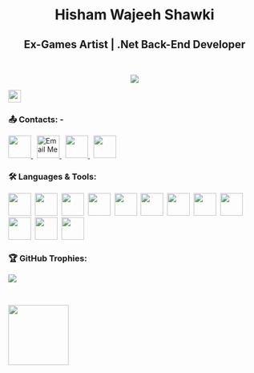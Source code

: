 <h1 align="center">Hisham Wajeeh Shawki</h1>

<h2 align="center">Ex-Games Artist | .Net Back-End Developer</h2>
<br>

  <p align="center">
    <a href="https://www.linkedin.com/in/hishamwajeeh/">
      <img src="https://readme-typing-svg.herokuapp.com/?lines=Visit%20my%20LinkedIn%20Profile;I%20Post%20Insightful%20Content;Follow%20to%20get%20New%20Updates&font=Bold%20Code&center=true&color=30D050&pause=2000"> <!-- Text -->
    </a>
  </p>

  <p align="left">
      <img src="https://komarev.com/ghpvc/?username=hishamwajeeh&style=flat&color=4010B0" height="25"/> <!-- Profile Views -->
  </p>

<h3 align="left">📤 Contacts: -</h3>
  <p align="left">
    <a href="https://www.linkedin.com/in/hishamwajeeh/"> <!-- LinkedIn Profile -->
      <img src="https://raw.githubusercontent.com/rahuldkjain/github-profile-readme-generator/master/src/images/icons/Social/linked-in-alt.svg" height="45"/>
    </a>&nbsp;
   <a href="mailto:yourgmailaddress@gmail.com"> <!-- Replace with your actual Gmail address -->
  <img src="https://cdn.iconscout.com/icon/free/png-512/free-gmail-logo-icon-download-in-svg-png-gif-file-formats--technology-social-media-company-vol-3-pack-logos-icons-2944897.png?f=webp&w=512" height="45" alt="Email Me"/>
</a>&nbsp;
    <a href="https://www.instagram.com/hishamwajeehx"> <!-- Instagram Profile -->
      <img src="https://cdn.iconscout.com/icon/free/png-512/free-instagram-logo-icon-download-in-svg-png-gif-file-formats--social-media-pack-logos-icons-1583142.png?f=webp&w=512" height="45"/>
    </a>&nbsp;
    <a href="https://www.facebook.com/hishamwajeehx"> <!-- Facebook Profile -->
      <img src="https://cdn.iconscout.com/icon/free/png-512/free-facebook-logo-icon-download-in-svg-png-gif-file-formats--social-media-logos-pack-icons-189794.png?f=webp&w=512" height="45"/>
    </a>
  </p>

<h3 align="left">🛠️ Languages & Tools:</h3>
<p align="left">
  <img src="https://cdn.iconscout.com/icon/free/png-512/free-html-logo-icon-download-in-svg-png-gif-file-formats--brand-development-tools-pack-logos-icons-225995.png?f=webp&w=512" height="45"/>&nbsp;
  <img src="https://cdn.iconscout.com/icon/free/png-512/free-css-logo-icon-download-in-svg-png-gif-file-formats--brand-development-tools-pack-logos-icons-226095.png?f=webp&w=512" height="45"/>&nbsp;
  <img src="https://cdn.iconscout.com/icon/free/png-512/free-javascript-logo-icon-download-in-svg-png-gif-file-formats--brand-development-tools-pack-logos-icons-225993.png?f=webp&w=512" height="45"/>&nbsp;
  <img src="https://upload.wikimedia.org/wikipedia/commons/thumb/b/bd/Logo_C_sharp.svg/1820px-Logo_C_sharp.svg.png" height="45"/>&nbsp;
  <img src="https://dt-cdn.net/hub/logos/microsoft-sql-server-2.png" height="45"/>&nbsp;
  <img src="https://img.icons8.com/?size=512&id=1BC75jFEBED6&format=png" height="45"/>&nbsp;
  <img src="https://help.apiary.io/images/swagger-logo.png" height="45"/>&nbsp;
  <img src="https://uxwing.com/wp-content/themes/uxwing/download/brands-and-social-media/postman-icon.png" height="45"/>&nbsp;
  <img src="https://wojciechkulik.pl/wp-content/uploads/2025/04/git.png" height="45"/>&nbsp;
  <img src="https://cdn.iconscout.com/icon/free/png-512/free-c-logo-icon-download-in-svg-png-gif-file-formats--brand-development-tools-pack-logos-icons-226082.png?f=webp&w=512" height="45"/>&nbsp;
  <img src="https://img.icons8.com/fluent/512/unity.png" height="45"/>&nbsp;
  <img src="https://cdn.freebiesupply.com/logos/large/2x/arduino-1-logo-png-transparent.png" height="45"/>&nbsp;
</p>

  
<h3 align="left">🏆 GitHub Trophies:</h3>
  <p align="left">
    <img src="https://github-profile-trophy.vercel.app/?username=hishamwajeeh&theme=onestar&row=1&column=7"/>
  </p>
  <br>

  <p align="left">
    <img src="https://github-readme-stats.vercel.app/api/top-langs?username=hishamwajeeh&layout=compact&langs_count=6&theme=highcontrast" height="120"/> &nbsp; <!-- Most Used Languages -->
  </p>
